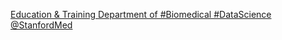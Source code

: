 [Education & Training   Department of #Biomedical #DataScience   @StanfordMed](https://qi.tc/qi/116368)